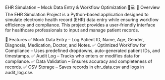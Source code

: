 EHR Simulation – Mock Data Entry & Workflow Optimization 🏥💻
📌 Overview
The EHR Simulation Project is a Python-based application designed to simulate electronic health record (EHR) data entry while ensuring workflow efficiency and compliance. This project provides a user-friendly interface for healthcare professionals to input and manage patient records.

🚀 Features
✅ Mock Data Entry – Log Patient ID, Name, Age, Gender, Diagnosis, Medication, Doctor, and Notes.
✅ Optimized Workflow for Compliance – Uses predefined dropdowns, auto-generated patient IDs, and timestamps.
✅ Audit Log – Tracks who enters or modifies data for compliance.
✅ Data Validation – Ensures accuracy and completeness of records.
✅ CSV Storage – Saves records in ehr_data.csv and logs in audit_log.csv.
